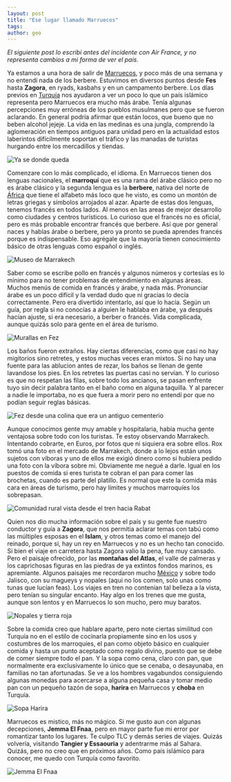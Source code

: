 ```yaml
---
layout: post
title: "Ese lugar llamado Marruecos"
tags: 
author: geo
---
```

*El siguiente post lo escribi antes del incidente con Air France, y no representa cambios a mi forma de ver el país.*

Ya estamos a una hora de salir de [Marruecos](/tag/marruecos/), y poco más de una semana y no entendí nada de los berbere. Estuvimos en diversos puntos desde **Fes** hasta **Zagora**, en ryads, kasbahs y en un campamento berbere. Los días previos en [Turquía](/tag/turquia/) nos ayudaron a ver un poco lo que un país islámico representa pero Marruecos era mucho más árabe. Tenía algunas percepciones muy erróneas de los pueblos musulmanes pero que se fueron aclarando. En general podría afirmar que están locos, que bueno que no beben alcohol jejeje. La vida en las medinas es una jungla, comprendo la aglomeración en tiempos antiguos para unidad pero en la actualidad estos laberintos difícilmente soportan el tráfico y las manadas de turistas hurgando entre los mercadillos y tiendas.

![Ya se donde queda](/content/images/2015/01/IMG_20150104_084129864.jpg)

Comenzare con lo más complicado, el idioma. En Marruecos tienen dos lenguas nacionales, el **marroquí** que es una rama del árabe clásico pero no es árabe clásico y la segunda lengua es la **berbere**, nativa del norte de [África](/tag/africa/) que tiene el alfabeto más loco que he visto, es como un montón de letras griegas y símbolos arrojados al azar. Aparte de estas dos lenguas, tenemos francés en todos lados. Al menos en las areas de mejor desarrollo como ciudades y centros turísticos. Lo curioso que el francés no es oficial, pero es más probable encontrar francés que berbere. Así que por general naces y hablas árabe o berbere, pero ya pronto se pueda aprendes francés porque es indispensable. Eso agrégale que la mayoría tienen conocimiento básico de otras lenguas como español o inglés. 

![Museo de Marrakech](/content/images/2015/01/IMG_20150101_101118700.jpg)

Saber como se escribe pollo en francés y algunos números y cortesías es lo mínimo para no tener problemas de entendimiento en algunas áreas. Muchos menús de comida en francés y árabe,  y nada más. Pronunciar árabe es un poco difícil y la verdad dudo que ni gracias lo decía correctamente. Pero era divertido intentarlo, así que lo hacía. Según un guía, por regla si no conocías a alguien le hablaba en árabe, ya después hacían ajuste, si era necesario, a berber o francés. Vida complicada, aunque quizás solo para gente en el área de turismo. 

![Murallas en Fez](/content/images/2015/01/IMG_20141229_155346259.jpg)

Los baños fueron extraños. Hay ciertas diferencias, como que casi no hay migitorios sino retretes, y estos muchas veces eran mixtos. Si no hay una fuente para las ablucion antes de rezar, los baños se llenan de gente lavandose los pies. En los retretes las puertas casi no servían. Y lo curioso es que no respetan las filas, sobre todo los ancianos, se pasan enfrente tuyo sin decir palabra tanto en el baño como en alguna taquilla. Y al parecer a nadie le importaba, no es que fuera a morir pero no entendí por que no podían seguir reglas básicas. 

![Fez desde una colina que era un antiguo cementerio](/content/images/2015/01/IMG_20141229_111834928.jpg)

Aunque conocimos gente muy amable y hospitalaria, había mucha gente ventajosa sobre todo con los turistas. Te estoy observando Marrakech. Intentando cobrarte, en Euros, por fotos que ni siquiera era sobre ellos. Rox tomó una foto en el mercado de Marrakech, donde a lo lejos están unos sujetos con víboras y uno de ellos me exigió dinero como si hubiera pedido una foto con la víbora sobre mi. Obviamente me negué a darle. Igual en los puestos de comida si eres turista te cobran el pan para comer las brochetas, cuando es parte del platillo. Es normal que este la comida más cara en áreas de turismo, pero hay límites y muchos marroquíes los sobrepasan. 

![Comunidad rural vista desde el tren hacia Rabat](/content/images/2015/01/IMG_20141231_131953410.jpg)

Quien nos dio mucha información sobre el país y su gente fue nuestro conductor y guía a **Zagora**, que nos permitia aclarar temas con tabú como las múltiples esposas en el **Islam**, y otros temas como el manejo del reinado, porque si, hay un rey en Marruecos y no es un hecho tan conocido. Si bien el viaje en carretera hasta Zagora valio la pena, fue muy cansado. Pero el paisaje ofrecido, por las **montañas del Atlas**, el valle de palmeras y los caprichosas figuras en las piedras de ya extintos fondos marinos, es apremiante. Algunos paisajes me recordaron mucho [México](/tag/mexico) y sobre todo Jalisco, con su magueys y nopales (aqui no los comen, solo unas como tunas que lucían feas). Los viajes en tren no contenían tal belleza a la vista, pero tenían su singular encanto. Hay algo en los trenes que me gusta, aunque son lentos y en Marruecos lo son mucho, pero muy baratos. 

![Nopales y tierra roja](/content/images/2015/01/IMG_20150103_080632513_HDR.jpg)

Sobre la comida creo que hablare aparte, pero note ciertas similitud con Turquía no en el estilo de cocinarla propiamente sino en los usos y costumbres de los marroquíes, el pan como objeto básico en cualquier comida y hasta un punto aceptado como regalo divino, puesto que se debe de comer siempre todo el pan. Y la sopa como cena, claro con pan, que normalmente era exclusivamente lo único que se cenaba, o desayunaba, en  familias no tan afortunadas. Se ve a los hombres vagabundos consiguiendo algunas monedas para acercarse a alguna pequeña casa y tomar medio pan con un pequeño tazón de sopa, **harira** en Marruecos y **choba** en Turquía. 

![Sopa Harira](/content/images/2015/01/IMG_20150101_174139888_20150107102117990.jpg)

Marruecos es mistico, más no mágico. Si me gusto aun con algunas decepciones, **Jemma El Fnaa**, pero en mayor parte fue mi error por romantizar tanto los lugares. Te culpo TLC y demás series de viajes. Quizás volvería, visitando **Tangier y Essaouria** y adentrarme más al Sahara. Quizás, pero no creo que en próximos años. Como país islámico para conocer, me quedo con Turquía como favorito. 

![Jemma El Fnaa](/content/images/2015/01/IMG_20150101_175911619_HDR-1.jpg)